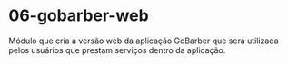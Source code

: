 # 06-gobarber-web
Módulo que cria a versão web da aplicação GoBarber que será utilizada pelos usuários que prestam serviços dentro da aplicação. 
